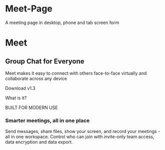# Meet-Page
A meeting page in desktop, phone and tab screen form

<body>
  <link rel="stylesheet" type="text/css" href="./Meet-Page/Style.css">
<h1>Meet</h1>
  
<h2>Group Chat for Everyone</h2>

 <p>Meet makes it easy to connect with others face-to-face virtually and collaborate across any device</p>
 
 <p>Download v1.3</p>
 
 <p>What is it?</p>
  
  <p>BUILT FOR MODERN USE</p>
  
 <h3>Smarter meetings, all in one place</h3>
  <p>Send messages, share files, show your screen, and record your meetings - all in one workspace. Control who can join with invite-only team access, data encryption and data export.</p>
  
</body>
